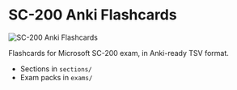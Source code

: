 # SC-200 Anki Flashcards

![SC-200 Anki Flashcards](banner.png)


Flashcards for Microsoft SC-200 exam, in Anki-ready TSV format.

- Sections in `sections/`
- Exam packs in `exams/`
